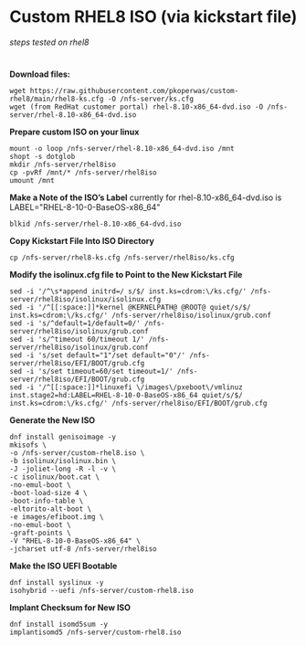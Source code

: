 # Custom RHEL8 ISO (via kickstart file) 
*steps tested on rhel8*
#


**Download files:**
```
wget https://raw.githubusercontent.com/pkoperwas/custom-rhel8/main/rhel8-ks.cfg -O /nfs-server/ks.cfg
wget (from RedHat customer portal) rhel-8.10-x86_64-dvd.iso -O /nfs-server/rhel-8.10-x86_64-dvd.iso
```

**Prepare custom ISO on your linux**
```
mount -o loop /nfs-server/rhel-8.10-x86_64-dvd.iso /mnt
shopt -s dotglob
mkdir /nfs-server/rhel8iso
cp -pvRf /mnt/* /nfs-server/rhel8iso
umount /mnt
```

**Make a Note of the ISO’s Label**  currently for rhel-8.10-x86_64-dvd.iso is LABEL="RHEL-8-10-0-BaseOS-x86_64"
```
blkid /nfs-server/rhel-8.10-x86_64-dvd.iso
```

**Copy Kickstart File Into ISO Directory**
```
cp /nfs-server/rhel8-ks.cfg /nfs-server/rhel8iso/ks.cfg
```

**Modify the isolinux.cfg file to Point to the New Kickstart File**
```
sed -i '/^\s*append initrd=/ s/$/ inst.ks=cdrom:\/ks.cfg/' /nfs-server/rhel8iso/isolinux/isolinux.cfg
sed -i '/^[[:space:]]*kernel @KERNELPATH@ @ROOT@ quiet/s/$/ inst.ks=cdrom:\/ks.cfg/' /nfs-server/rhel8iso/isolinux/grub.conf
sed -i 's/^default=1/default=0/' /nfs-server/rhel8iso/isolinux/grub.conf
sed -i 's/^timeout 60/timeout 1/' /nfs-server/rhel8iso/isolinux/grub.conf
sed -i 's/set default="1"/set default="0"/' /nfs-server/rhel8iso/EFI/BOOT/grub.cfg
sed -i 's/set timeout=60/set timeout=1/' /nfs-server/rhel8iso/EFI/BOOT/grub.cfg
sed -i '/^[[:space:]]*linuxefi \/images\/pxeboot\/vmlinuz inst.stage2=hd:LABEL=RHEL-8-10-0-BaseOS-x86_64 quiet/s/$/ inst.ks=cdrom:\/ks.cfg/' /nfs-server/rhel8iso/EFI/BOOT/grub.cfg

```

**Generate the New ISO**
```
dnf install genisoimage -y
mkisofs \
-o /nfs-server/custom-rhel8.iso \
-b isolinux/isolinux.bin \
-J -joliet-long -R -l -v \
-c isolinux/boot.cat \
-no-emul-boot \
-boot-load-size 4 \
-boot-info-table \
-eltorito-alt-boot \
-e images/efiboot.img \
-no-emul-boot \
-graft-points \
-V "RHEL-8-10-0-BaseOS-x86_64" \
-jcharset utf-8 /nfs-server/rhel8iso
```

**Make the ISO UEFI Bootable**
```
dnf install syslinux -y
isohybrid --uefi /nfs-server/custom-rhel8.iso
```

**Implant Checksum for New ISO**
```
dnf install isomd5sum -y
implantisomd5 /nfs-server/custom-rhel8.iso
```

